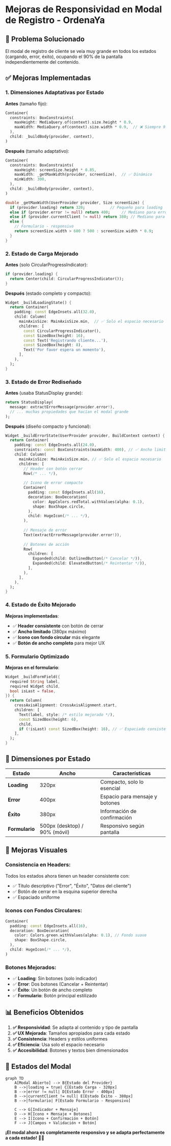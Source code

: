 # Mejoras de Responsividad en Modal de Registro - OrdenaYa

## 🎯 **Problema Solucionado**
El modal de registro de cliente se veía muy grande en todos los estados (cargando, error, éxito), ocupando el 90% de la pantalla independientemente del contenido.

## ✅ **Mejoras Implementadas**

### 1. **Dimensiones Adaptativas por Estado**

**Antes** (tamaño fijo):
```dart
Container(
  constraints: BoxConstraints(
    maxHeight: MediaQuery.of(context).size.height * 0.9,
    maxWidth: MediaQuery.of(context).size.width * 0.9,  // ❌ Siempre 90%
  ),
  child: _buildBody(provider, context),
)
```

**Después** (tamaño adaptativo):
```dart
Container(
  constraints: BoxConstraints(
    maxHeight: screenSize.height * 0.85,
    maxWidth: _getMaxWidth(provider, screenSize),  // ✅ Dinámico
    minWidth: 300,
  ),
  child: _buildBody(provider, context),
)

double _getMaxWidth(UserProvider provider, Size screenSize) {
  if (provider.loading) return 320;           // Pequeño para loading
  else if (provider.error != null) return 400;     // Mediano para errores  
  else if (provider.currentClient != null) return 380; // Mediano para éxito
  else {
    // Formulario - responsivo
    return screenSize.width > 600 ? 500 : screenSize.width * 0.9;
  }
}
```

### 2. **Estado de Carga Mejorado**

**Antes** (solo CircularProgressIndicator):
```dart
if (provider.loading) {
  return Center(child: CircularProgressIndicator());
}
```

**Después** (estado completo y compacto):
```dart
Widget _buildLoadingState() {
  return Container(
    padding: const EdgeInsets.all(32.0),
    child: Column(
      mainAxisSize: MainAxisSize.min,  // ✅ Solo el espacio necesario
      children: [
        const CircularProgressIndicator(),
        const SizedBox(height: 16),
        const Text('Registrando cliente...'),
        const SizedBox(height: 8),
        Text('Por favor espera un momento'),
      ],
    ),
  );
}
```

### 3. **Estado de Error Rediseñado**

**Antes** (usaba StatusDisplay grande):
```dart
return StatusDisplay(
  message: extractErrorMessage(provider.error!),
  // ... muchas propiedades que hacían el modal grande
);
```

**Después** (diseño compacto y funcional):
```dart
Widget _buildErrorState(UserProvider provider, BuildContext context) {
  return Container(
    padding: const EdgeInsets.all(24.0),
    constraints: const BoxConstraints(maxWidth: 400), // ✅ Ancho limitado
    child: Column(
      mainAxisSize: MainAxisSize.min, // ✅ Solo el espacio necesario
      children: [
        // Header con botón cerrar
        Row(/* ... */),
        
        // Icono de error compacto
        Container(
          padding: const EdgeInsets.all(16),
          decoration: BoxDecoration(
            color: AppColors.redTotal.withValues(alpha: 0.1),
            shape: BoxShape.circle,
          ),
          child: HugeIcon(/* ... */),
        ),
        
        // Mensaje de error
        Text(extractErrorMessage(provider.error!)),
        
        // Botones de acción
        Row(
          children: [
            Expanded(child: OutlinedButton(/* Cancelar */)),
            Expanded(child: ElevatedButton(/* Reintentar */)),
          ],
        ),
      ],
    ),
  );
}
```

### 4. **Estado de Éxito Mejorado**

**Mejoras implementadas**:
- ✅ **Header consistente** con botón de cerrar
- ✅ **Ancho limitado** (380px máximo)
- ✅ **Icono con fondo circular** más elegante
- ✅ **Botón de ancho completo** para mejor UX

### 5. **Formulario Optimizado**

**Mejoras en el formulario**:
```dart
Widget _buildFormField({
  required String label,
  required Widget child,
  bool isLast = false,
}) {
  return Column(
    crossAxisAlignment: CrossAxisAlignment.start,
    children: [
      Text(label, style: /* estilo mejorado */),
      const SizedBox(height: 6),
      child,
      if (!isLast) const SizedBox(height: 16), // ✅ Espaciado consistente
    ],
  );
}
```

## 📱 **Dimensiones por Estado**

| Estado | Ancho | Características |
|--------|-------|----------------|
| **Loading** | 320px | Compacto, solo lo esencial |
| **Error** | 400px | Espacio para mensaje y botones |
| **Éxito** | 380px | Información de confirmación |
| **Formulario** | 500px (desktop) / 90% (móvil) | Responsivo según pantalla |

## 🎨 **Mejoras Visuales**

### **Consistencia en Headers**:
Todos los estados ahora tienen un header consistente con:
- ✅ Título descriptivo ("Error", "Éxito", "Datos del cliente")
- ✅ Botón de cerrar en la esquina superior derecha
- ✅ Espaciado uniforme

### **Iconos con Fondos Circulares**:
```dart
Container(
  padding: const EdgeInsets.all(16),
  decoration: BoxDecoration(
    color: Colors.green.withValues(alpha: 0.1), // Fondo suave
    shape: BoxShape.circle,
  ),
  child: HugeIcon(/* ... */),
)
```

### **Botones Mejorados**:
- ✅ **Loading**: Sin botones (solo indicador)
- ✅ **Error**: Dos botones (Cancelar + Reintentar)
- ✅ **Éxito**: Un botón de ancho completo
- ✅ **Formulario**: Botón principal estilizado

## 📊 **Beneficios Obtenidos**

1. **✅ Responsividad**: Se adapta al contenido y tipo de pantalla
2. **✅ UX Mejorada**: Tamaños apropiados para cada estado
3. **✅ Consistencia**: Headers y estilos uniformes
4. **✅ Eficiencia**: Usa solo el espacio necesario
5. **✅ Accesibilidad**: Botones y textos bien dimensionados

## 🔄 **Estados del Modal**

```mermaid
graph TD
    A[Modal Abierto] --> B{Estado del Provider}
    B -->|loading = true| C[Estado Carga - 320px]
    B -->|error != null| D[Estado Error - 400px]
    B -->|currentClient != null| E[Estado Éxito - 380px]
    B -->|formulario| F[Estado Formulario - Responsivo]
    
    C --> G[Indicador + Mensaje]
    D --> H[Icono + Mensaje + Botones]
    E --> I[Icono + Confirmación + Botón]
    F --> J[Campos + Validación + Botón]
```

**¡El modal ahora es completamente responsivo y se adapta perfectamente a cada estado!** 📱✨